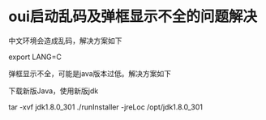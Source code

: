 # oui启动乱码及弹框显示不全的问题解决

中文环境会造成乱码，解决方案如下

export LANG=C

弹框显示不全，可能是java版本过低。解决方案如下

下载新版Java，使用新版jdk

tar -xvf jdk1.8.0_301
./runInstaller -jreLoc /opt/jdk1.8.0_301